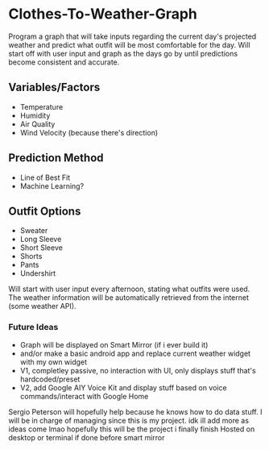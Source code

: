 # Clothes-To-Weather-Graph
Program a graph that will take inputs regarding the current day's projected weather and predict what outfit will be most comfortable for the day. 
Will start off with user input and graph as the days go by until predictions become consistent and accurate.

## Variables/Factors
* Temperature
* Humidity
* Air Quality
* Wind Velocity (because there's direction)

## Prediction Method
* Line of Best Fit
* Machine Learning?

## Outfit Options
* Sweater
* Long Sleeve
* Short Sleeve
* Shorts
* Pants
* Undershirt

Will start with user input every afternoon, stating what outfits were used.
The weather information will be automatically retrieved from the internet (some weather API).

### Future Ideas
* Graph will be displayed on Smart Mirror (if i ever build it)
* and/or make a basic android app and replace current weather widget with my own widget
* V1, completley passive, no interaction with UI, only displays stuff that's hardcoded/preset
* V2, add Google AIY Voice Kit and display stuff based on voice commands/interact with Google Home



Sergio Peterson will hopefully help because he knows how to do data stuff.
I will be in charge of managing since this is my project.
idk ill add more as ideas come lmao
hopefully this will be the project i finally finish
Hosted on desktop or terminal if done before smart mirror
